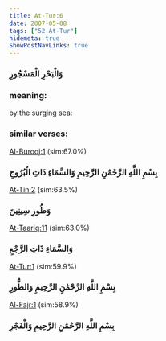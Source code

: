 ```yaml
---
title: At-Tur:6
date: 2007-05-08
tags: ["52.At-Tur"]
hidemeta: true 
ShowPostNavLinks: true 
---
```

### وَالْبَحْرِ الْمَسْجُورِ
### meaning: 
by the surging sea:
### similar verses: 

[Al-Burooj:1](/85/1) (sim:67.0%)

### بِسْمِ اللَّهِ الرَّحْمَٰنِ الرَّحِيمِ وَالسَّمَاءِ ذَاتِ الْبُرُوجِ

[At-Tin:2](/95/2) (sim:63.5%)

### وَطُورِ سِينِينَ

[At-Taariq:11](/86/11) (sim:63.0%)

### وَالسَّمَاءِ ذَاتِ الرَّجْعِ

[At-Tur:1](/52/1) (sim:59.9%)

### بِسْمِ اللَّهِ الرَّحْمَٰنِ الرَّحِيمِ وَالطُّورِ

[Al-Fajr:1](/89/1) (sim:58.9%)

### بِسْمِ اللَّهِ الرَّحْمَٰنِ الرَّحِيمِ وَالْفَجْرِ
